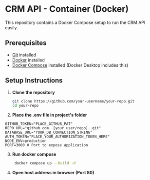# CRM API - Container (Docker)

This repository contains a Docker Compose setup to run the CRM API easily.

## Prerequisites

- [Git](https://git-scm.com/downloads) installed
- [Docker](https://docs.docker.com/get-docker/) installed
- [Docker Compose](https://docs.docker.com/compose/install/) installed (Docker Desktop includes this)

## Setup Instructions

1. **Clone the repository**

   ```bash
   git clone https://github.com/your-username/your-repo.git
   cd your-repo
   ```

2. **Place the .env file in project's folder**

```.env
GITHUB_TOKEN="PLACE_GITHUB_PAT"
REPO_URL="github.com..[your user/repo]..git"
DATABASE_URL="YOUR_DB_CONNECTION_STRING"
AUTH_TOKEN="PLACE_YOUR_AUTHORIZATION_TOKEN_HERE"
NODE_ENV=production
PORT=3000 # Port to expose application
```

3. **Run docker compose**

   ```bash
    docker compose up --build -d
   ```

4. **Open host address in browser (Port 80)**
